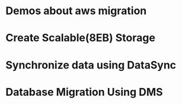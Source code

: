 # Demos about aws migration

# Create Scalable(8EB) Storage

# Synchronize data using DataSync

# Database Migration Using DMS
